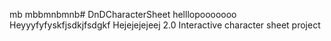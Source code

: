 mb mbbmnbmnb# DnDCharacterSheet
helllopooooooo
Heyyyfyfyskfjsdkjfsdgkf
Hejejejejeej 2.0
Interactive character sheet project
